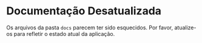 # Documentação Desatualizada

Os arquivos da pasta `docs` parecem ter sido esquecidos. Por favor, atualize-os para refletir o estado atual da aplicação.